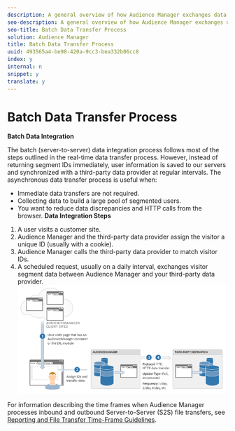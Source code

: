 ```yaml
---
description: A general overview of how Audience Manager exchanges data synchronously (in real time) with a third-party vendor.
seo-description: A general overview of how Audience Manager exchanges data synchronously (in real time) with a third-party vendor.
seo-title: Batch Data Transfer Process
solution: Audience Manager
title: Batch Data Transfer Process
uuid: 493565a4-be98-420a-9cc3-bea332b06cc8
index: y
internal: n
snippet: y
translate: y
---
```


# Batch Data Transfer Process

**Batch Data Integration** 

The batch (server-to-server) data integration process follows most of the steps outlined in the real-time data transfer process. However, instead of returning segment IDs immediately, user information is saved to our servers and synchronized with a third-party data provider at regular intervals. The asynchronous data transfer process is useful when: 

* Immediate data transfers are not required.
* Collecting data to build a large pool of segmented users.
* You want to reduce data discrepancies and HTTP calls from the browser.
**Data Integration Steps** 

1. A user visits a customer site.
1. Audience Manager and the third-party data provider assign the visitor a unique ID (usually with a cookie).
1. Audience Manager calls the third-party data provider to match visitor IDs.
1. A scheduled request, usually on a daily interval, exchanges visitor segment data between Audience Manager and your third-party data provider.
![](assets/s2s_70.png) 

For information describing the time frames when Audience Manager processes inbound and outbound Server-to-Server (S2S) file transfers, see [ Reporting and File Transfer Time-Frame Guidelines](../../c_reference/c_reporting_file_transfer_timeframe.md#concept_B4863966B22949C19F12A269C4BC2719). 
